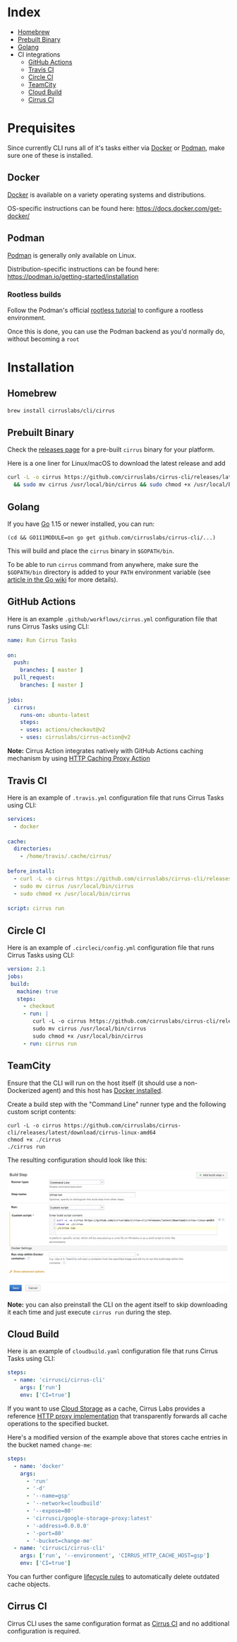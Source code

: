 # Index

* [Homebrew](#homebrew)
* [Prebuilt Binary](#prebuilt-binary)
* [Golang](#golang)
* CI integrations
  * [GitHub Actions](#github-actions)
  * [Travis CI](#travis-ci)
  * [Circle CI](#circle-ci)
  * [TeamCity](#teamcity)
  * [Cloud Build](#cloud-build)
  * [Cirrus CI](#cirrus-ci)

# Prequisites

Since currently CLI runs all of it's tasks either via [Docker](#docker) or [Podman](#podman), make sure one of these is installed.

## Docker

[Docker](https://docker.com/) is available on a variety operating systems and distributions.

OS-specific instructions can be found here: https://docs.docker.com/get-docker/

## Podman

[Podman](https://podman.io/) is generally only available on Linux.

Distribution-specific instructions can be found here: https://podman.io/getting-started/installation

### Rootless builds

Follow the Podman's official [rootless tutorial](https://github.com/containers/podman/blob/master/docs/tutorials/rootless_tutorial.md) to configure a rootless environment.

Once this is done, you can use the Podman backend as you'd normally do, without becoming a `root`

# Installation

## Homebrew

```bash
brew install cirruslabs/cli/cirrus
```

## Prebuilt Binary

Check the [releases page](https://github.com/cirruslabs/cirrus-cli/releases) for a pre-built `cirrus` binary for your platform.

Here is a one liner for Linux/macOS to download the latest release and add

```bash
curl -L -o cirrus https://github.com/cirruslabs/cirrus-cli/releases/latest/download/cirrus-$(uname | tr '[:upper:]' '[:lower:]')-amd64 \
  && sudo mv cirrus /usr/local/bin/cirrus && sudo chmod +x /usr/local/bin/cirrus
```

## Golang

If you have [Go](https://golang.org/) 1.15 or newer installed, you can run:

```
(cd && GO111MODULE=on go get github.com/cirruslabs/cirrus-cli/...)
```

This will build and place the `cirrus` binary in `$GOPATH/bin`.

To be able to run `cirrus` command from anywhere, make sure the `$GOPATH/bin` directory is added to your `PATH`
environment variable (see [article in the Go wiki](https://github.com/golang/go/wiki/SettingGOPATH) for more details).

## GitHub Actions

Here is an example `.github/workflows/cirrus.yml` configuration file that runs Cirrus Tasks using CLI:

```yaml
name: Run Cirrus Tasks

on:
  push:
    branches: [ master ]
  pull_request:
    branches: [ master ]

jobs:
  cirrus:
    runs-on: ubuntu-latest
    steps:
    - uses: actions/checkout@v2
    - uses: cirruslabs/cirrus-action@v2
```

**Note:** Cirrus Action integrates natively with GitHub Actions caching mechanism by using [HTTP Caching Proxy Action](https://github.com/cirruslabs/http-cache-action)

## Travis CI

Here is an example of `.travis.yml` configuration file that runs Cirrus Tasks using CLI:

```yaml
services:
  - docker

cache:
  directories:
    - /home/travis/.cache/cirrus/

before_install:
  - curl -L -o cirrus https://github.com/cirruslabs/cirrus-cli/releases/latest/download/cirrus-linux-amd64
  - sudo mv cirrus /usr/local/bin/cirrus
  - sudo chmod +x /usr/local/bin/cirrus

script: cirrus run
```

## Circle CI

Here is an example of `.circleci/config.yml` configuration file that runs Cirrus Tasks using CLI:

```yaml
version: 2.1
jobs:
 build:
   machine: true
   steps:
     - checkout
     - run: |
        curl -L -o cirrus https://github.com/cirruslabs/cirrus-cli/releases/latest/download/cirrus-linux-amd64
        sudo mv cirrus /usr/local/bin/cirrus
        sudo chmod +x /usr/local/bin/cirrus
     - run: cirrus run
```

## TeamCity

Ensure that the CLI will run on the host itself (it should use a non-Dockerized agent) and this host has [Docker installed](https://docs.docker.com/engine/install/).

Create a build step with the "Command Line" runner type and the following custom script contents:

```
curl -L -o cirrus https://github.com/cirruslabs/cirrus-cli/releases/latest/download/cirrus-linux-amd64
chmod +x ./cirrus
./cirrus run
```

The resulting configuration should look like this:

![](images/teamcity-cirrus-run-build-step-ui.png)

**Note:** you can also preinstall the CLI on the agent itself to skip downloading it each time and just execute `cirrus run` during the step.

## Cloud Build

Here is an example of `cloudbuild.yaml` configuration file that runs Cirrus Tasks using CLI:

```yaml
steps:
  - name: 'cirrusci/cirrus-cli'
    args: ['run']
    env: ['CI=true']
```

If you want to use [Cloud Storage](https://cloud.google.com/storage) as a cache, Cirrus Labs provides a reference [HTTP proxy implementation](https://github.com/cirruslabs/google-storage-proxy) that transparently forwards all cache operations to the specified bucket.

Here's a modified version of the example above that stores cache entries in the bucket named `change-me`:

```yaml
steps:
  - name: 'docker'
    args:
      - 'run'
      - '-d'
      - '--name=gsp'
      - '--network=cloudbuild'
      - '--expose=80'
      - 'cirrusci/google-storage-proxy:latest'
      - '-address=0.0.0.0'
      - '-port=80'
      - '-bucket=change-me'
  - name: 'cirrusci/cirrus-cli'
    args: ['run', '--environment', 'CIRRUS_HTTP_CACHE_HOST=gsp']
    env: ['CI=true']
```

You can further configure [lifecycle rules](https://cloud.google.com/storage/docs/lifecycle) to automatically delete outdated cache objects.

## Cirrus CI

Cirrus CLI uses the same configuration format as [Cirrus CI](https://cirrus-ci.org/) and no additional configuration is required.

